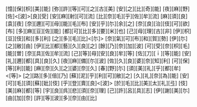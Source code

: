 [憶][保][枳][美][能] [弥][許][等][可][之][古][美] [安][之][比][奇][能] [夜][麻][野][佐]<[波]>[良][受] [安][麻][射][可][流] [比][奈][毛][乎][佐][牟][流] [麻][須][良][袁][夜] [奈][邇][可][母][能][毛][布] [安][乎][尓][余][之] [奈][良][治][伎][可][欲][布] [多][麻][豆][佐][能] [都][可][比][多][要][米][也] [己][母][理][古][非] [伊][枳][豆][伎][和][多][利] [之][多][毛][比]<[尓]> [奈][氣][可][布][和][賀][勢] [伊][尓][之][敝][由] [伊][比][都][藝][久][良][之] [餘][乃][奈][加][波] [可][受][奈][枳][毛][能][曽] [奈][具][佐][牟][流] [己][等][母][安][良][牟][等] [佐][刀][ｉ][等][能] [安][礼][邇][都][具][良][久] [夜][麻][備][尓][波] [佐][久][良][婆][奈][知][利] [可][保][等][利][能] [麻][奈][久][之][婆][奈][久] [春][野][尓] [須][美][礼][乎][都][牟]<[等]> [之][路][多][倍][乃] [蘇][泥][乎][利][可][敝][之] [久][礼][奈][為][能] [安][可][毛][須][蘇][妣][伎] [乎][登][賣][良]<[波]> [於][毛][比][美][太][礼][弖] [伎][美][麻][都][等] [宇][良][呉][悲][須][奈][理] [己][許][呂][具][志] [伊][謝][美][尓][由][加][奈] [許][等][波][多][奈][由][比]
